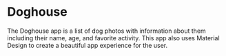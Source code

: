 Doghouse
==================================

The Doghouse app is a list of dog photos with information about them including their name, age, and favorite activity. This app also uses Material Design to create a beautiful app experience for the user.

